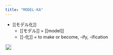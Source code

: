 ```yaml
---
title: "MODEL-KA"
---
```


- [[モデル化]]
    - [[モデル]] = [[model]]
    - [[-化]] = to make or become, -ify, -ification

<img src='https://scrapbox.io/api/pages/nishio/en/icon' alt='en.icon' height="19.5"/>
